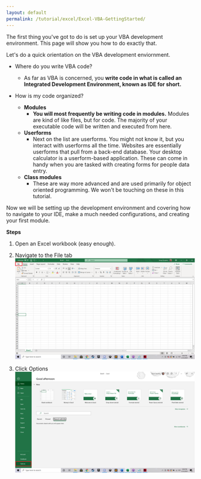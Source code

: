 ```yaml
---
layout: default
permalink: /tutorial/excel/Excel-VBA-GettingStarted/
---
```


The first thing you've got to do is set up your VBA development environment.  This page will show you how to do exactly that.    

Let's do a quick orientation on the VBA development enviornment.  

* Where do you write VBA code? 
	* As far as VBA is concerned, you **write code in what is called an Integrated Development Environment, known as IDE for short.**

* How is my code organized? 
	* **Modules**
		* **You will most frequently be writing code in modules.**  Modules are kind of like files, but for code.  The majority of your executable code will be written and executed from here. 
	* **Userforms**
		* Next on the list are userforms.  You might not know it, but you interact with userforms all the time.  Websites are essentially userforms that pull from a back-end database.  Your desktop calculator is a userform-based application.  These can come in handy when you are tasked with creating forms for people data entry. 
	* **Class modules**
		* These are way more advanced and are used primarily for object oriented programming.  We won't be touching on these in this tutorial. 

Now we will be setting up the development environment and covering how to navigate to your IDE, make a much needed configurations, and creating your first module. 

**Steps**

1. Open an Excel workbook (easy enough).

2. Navigate to the File tab
![Navigate to file](/assets/images/1e_click_file_getting_started.png)

3. Click Options
![Click options](/assets/images/2e_click_options_getting_started.png)